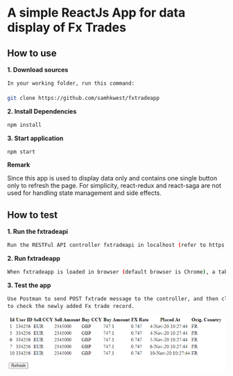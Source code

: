 # A simple ReactJs App for data display of Fx Trades 

## How to use

**1. Download sources**

```sh
In your working folder, run this command:

git clone https://github.com/samhkwest/fxtradeapp
```

**2. Install Dependencies**

```sh
npm install
```
**3. Start application**

```sh
npm start
```
**Remark**

Since this app is used to display data only and contains one single button only to refresh the page.
For simplicity, react-redux and react-saga are not used for handling state management and side effects.

## How to test

**1. Run the fxtradeapi**

```sh
Run the RESTFul API controller fxtradeapi in localhost (refer to https://github.com/samhkwest/fxtradeapi).

```
**2. Run fxtradeapp**

```sh
When fxtradeapp is loaded in browser (default browser is Chrome), a table of Fx trades are shown.
```

**3. Test the app**

```sh
Use Postman to send POST fxtrade message to the controller, and then click the button "Refresh" 
to check the newly added Fx trade record.

```

![fxtradeapp](https://github.com/samhkwest/mydoc/blob/master/fxtradeapp.PNG)


